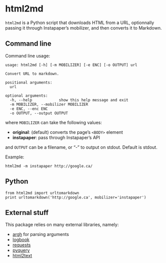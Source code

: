 # html2md

`html2md` is a Python script that downloads HTML from a URL, optionnally passing it through Instapaper’s mobilizer, and then converts it to Markdown.

## Command line

Command line usage:

    usage: html2md [-h] [-m MOBILIZER] [-e ENC] [-o OUTPUT] url

    Convert URL to markdown.

    positional arguments:
      url

    optional arguments:
      -h, --help            show this help message and exit
      -m MOBILIZER, --mobilizer MOBILIZER
      -e ENC, --enc ENC
      -o OUTPUT, --output OUTPUT

where `MOBILIZER` can take the following values:

 -  **original**: (default) converts the page’s `<BODY>` element
 -  **instapaper**: pass through Instapaper’s API

and `OUTPUT` can be a filename, or “-” to output on stdout. Default is stdout.

Example:

    html2md -m instapaper http://google.ca/


## Python

    from html2md import urltomarkdown
    print urltomarkdown('http://google.ca', mobilizer='instapaper')


## External stuff

This package relies on many external libraries, namely:

- [argh](http://pypi.python.org/pypi/argh) for parsing arguments
- [logbook](http://pythonhosted.org/Logbook/)
- [requests](http://docs.python-requests.org/en/latest/)
- [pyquery](http://pypi.python.org/pypi/pyquery)
- [html2text](https://github.com/aaronsw/html2text)
